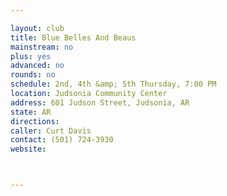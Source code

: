 ```yaml
---

layout: club
title: Blue Belles And Beaus
mainstream: no
plus: yes
advanced: no
rounds: no
schedule: 2nd, 4th &amp; 5th Thursday, 7:00 PM
location: Judsonia Community Center
address: 601 Judson Street, Judsonia, AR
state: AR
directions: 
caller: Curt Davis
contact: (501) 724-3930
website: 



---
```


